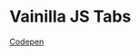 <h1>Vainilla JS Tabs</h1>
<a href="https://codepen.io/fcastrogarcia08/pen/zVrJBm
" target="_blank" rel="noopener">Codepen</a><br>
